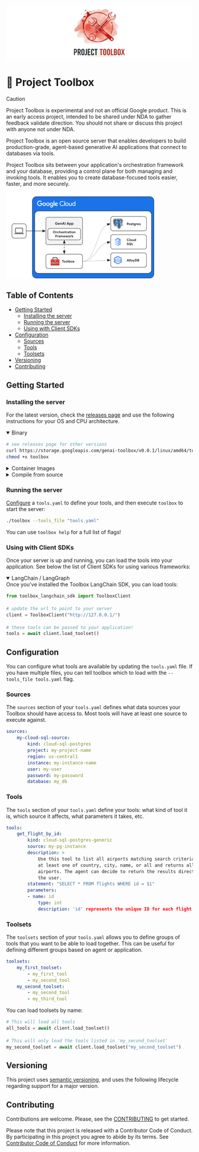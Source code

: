 ![toolbox_logo](logo.png)
# 🧰 Project Toolbox

> [!CAUTION]
> Project Toolbox is experimental and not an official Google product. This is 
> an early access project, intended to be shared under NDA to gather feedback
> validate direction. You should not share or discuss this project with anyone 
> not under NDA. 

Project Toolbox is an open source server that enables developers to build
production-grade, agent-based generative AI applications that connect to
databases via tools. 

Project Toolbox sits between your application's orchestration framework and your
database, providing a control plane for both managing and invoking tools. It
enables you to create database-focused tools easier, faster, and more securely. 

![architecture](architecture.png)

<!-- TOC ignore:true -->
## Table of Contents

<!-- TOC -->

- [Getting Started](#getting-started)
    - [Installing the server](#installing-the-server)
    - [Running the server](#running-the-server)
    - [Using with Client SDKs](#using-with-client-sdks)
- [Configuration](#configuration)
    - [Sources](#sources)
    - [Tools](#tools)
    - [Toolsets](#toolsets)
- [Versioning](#versioning)
- [Contributing](#contributing)

<!-- /TOC -->

## Getting Started

### Installing the server
<!-- {x-release-please-start-version} -->
For the latest version, check the [releases page][releases] and use the
following instructions for your OS and CPU architecture.

<details open>
<summary>Binary</summary>


[releases]: https://github.com/googleapis/genai-toolbox/releases

```sh
# see releases page for other versions
curl https://storage.googleapis.com/genai-toolbox/v0.0.1/linux/amd64/toolbox
chmod +x toolbox
```

</details>

<details>
<summary>Container Images</summary>
You can also install Toolbox as a container: 

```sh
# see releases page for other versions
docker pull us-central1-docker.pkg.dev/database-toolbox/toolbox/toolbox:$VERSION
```
</details>

<details>
<summary>Compile from source</summary>

To install from source, ensure you have the latest version of 
[Go installed](https://go.dev/doc/install).

```sh
go install github.com/googleapis/genai-toolbox@v0.0.1
```
</details>
<!-- {x-release-please-end} -->

### Running the server
[Configure](#configuration) a `tools.yaml` to define your tools, and then execute `toolbox` to
start the server:

```sh
./toolbox --tools_file "tools.yaml"
```

You can use `toolbox help` for a full list of flags! 

### Using with Client SDKs

Once your server is up and running, you can load the tools into your
application. See below the list of Client SDKs for using various frameworks:

<details open>
<summary>LangChain / LangGraph</summary>
Once you've installed the Toolbox LangChain SDK, you can load tools: 

```python
from toolbox_langchain_sdk import ToolboxClient

# update the url to point to your server
client = ToolboxClient("http://127.0.0.1/")

# these tools can be passed to your application! 
tools = await client.load_toolset()
```

</details>

## Configuration

You can configure what tools are available by updating the `tools.yaml` file. If
you have multiple files, you can tell toolbox which to load with the
`--tools_file tools.yaml` flag. 

### Sources

The `sources` section of your `tools.yaml` defines what data sources your
Toolbox should have access to. Most tools will have at least one source to
execute against.

```yaml
sources:
    my-cloud-sql-source:
        kind: cloud-sql-postgres
        project: my-project-name
        region: us-central1
        instance: my-instance-name
        user: my-user
        password: my-password
        database: my_db
```


### Tools

The `tools` section of your `tools.yaml` define your tools: what kind of tool it
is, which source it affects, what parameters it takes, etc. 

```yaml
tools:
    get_flight_by_id:
        kind: cloud-sql-postgres-generic
        source: my-pg-instance
        description: >
            Use this tool to list all airports matching search criteria. Takes 
            at least one of country, city, name, or all and returns all matching
            airports. The agent can decide to return the results directly to 
            the user.
        statement: "SELECT * FROM flights WHERE id = $1"
        parameters:
        - name: id
            type: int
            description: 'id' represents the unique ID for each flight. 
```


### Toolsets

The `toolsets` section of your `tools.yaml` allows you to define groups of tools
that you want to be able to load together. This can be useful for defining
different groups based on agent or application. 

```yaml
toolsets:
    my_first_toolset:
        - my_first_tool
        - my_second_tool
    my_second_toolset:
        - my_second_tool
        - my_third_tool
```

You can load toolsets by name:
```python
# This will load all tools
all_tools = await client.load_toolset()

# This will only load the tools listed in 'my_second_toolset'
my_second_toolset = await client.load_toolset("my_second_toolset")
```


## Versioning

This project uses [semantic versioning](https://semver.org/), and uses the
following lifecycle regarding support for a major version.

## Contributing

Contributions are welcome. Please, see the [CONTRIBUTING](CONTRIBUTING.md) 
to get started. 

Please note that this project is released with a Contributor Code of Conduct.
By participating in this project you agree to abide by its terms. See
[Contributor Code of Conduct](CODE_OF_CONDUCT.md) for more information.

